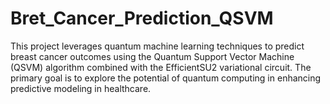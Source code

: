 # Bret_Cancer_Prediction_QSVM
This project leverages quantum machine learning techniques to predict breast cancer outcomes using the Quantum Support Vector Machine (QSVM) algorithm combined with the EfficientSU2 variational circuit. The primary goal is to explore the potential of quantum computing in enhancing predictive modeling in healthcare.
